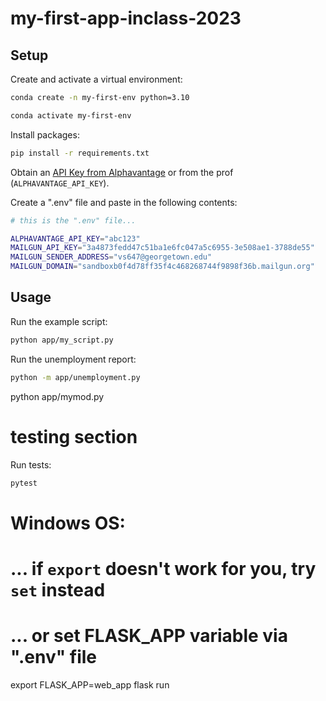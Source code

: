 # my-first-app-inclass-2023




## Setup

Create and activate a virtual environment:

```sh
conda create -n my-first-env python=3.10

conda activate my-first-env
```


Install packages:

```sh
pip install -r requirements.txt
```

Obtain an [API Key from Alphavantage](https://www.alphavantage.co/support/#api-key) or from the prof (`ALPHAVANTAGE_API_KEY`).

Create a ".env" file and paste in the following contents:

```sh
# this is the ".env" file...

ALPHAVANTAGE_API_KEY="abc123"
MAILGUN_API_KEY="3a4873fedd47c51ba1e6fc047a5c6955-3e508ae1-3788de55"
MAILGUN_SENDER_ADDRESS="vs647@georgetown.edu"
MAILGUN_DOMAIN="sandboxb0f4d78ff35f4c468268744f9898f36b.mailgun.org"
```

## Usage

Run the example script:

```sh
python app/my_script.py
```

Run the unemployment report:

```sh
python -m app/unemployment.py
```
python app/mymod.py

# testing section

Run tests:

```sh
pytest
```

# Windows OS:
# ... if `export` doesn't work for you, try `set` instead
# ... or set FLASK_APP variable via ".env" file

export FLASK_APP=web_app
flask run




